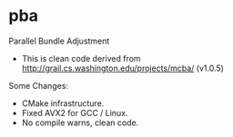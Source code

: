 # pba
Parallel Bundle Adjustment


* This is clean code derived from http://grail.cs.washington.edu/projects/mcba/ (v1.0.5)

Some Changes:

 - CMake infrastructure.
 - Fixed AVX2 for GCC / Linux.
 - No compile warns, clean code.
